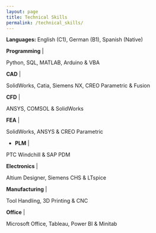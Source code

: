 ```yaml
---
layout: page
title: Technical Skills
permalink: /technical_skills/
---
```


**Languages:** English (C1), German (B1), Spanish (Native)

**Programming** |

Python, SQL, MATLAB, Arduino & VBA

**CAD** |

SolidWorks, Catia, Siemens NX, CREO Parametric & Fusion

**CFD** |

ANSYS, COMSOL & SolidWorks

**FEA** |

SolidWorks, ANSYS & CREO Parametric

- **PLM** |

PTC Windchill & SAP PDM

**Electronics** |

Altium Designer, Siemens CHS & LTspice

**Manufacturing** |

Tool Handling, 3D Printing & CNC  

**Office** |

Microsoft Office, Tableau, Power BI & Minitab
